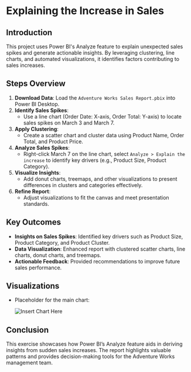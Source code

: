 # Explaining the Increase in Sales

## Introduction
This project uses Power BI's Analyze feature to explain unexpected sales spikes and generate actionable insights. By leveraging clustering, line charts, and automated visualizations, it identifies factors contributing to sales increases.

## Steps Overview

1. **Download Data**: Load the `Adventure Works Sales Report.pbix` into Power BI Desktop.
2. **Identify Sales Spikes**: 
   - Use a line chart (Order Date: X-axis, Order Total: Y-axis) to locate sales spikes on March 3 and March 7.
3. **Apply Clustering**: 
   - Create a scatter chart and cluster data using Product Name, Order Total, and Product Price. 
4. **Analyze Sales Spikes**: 
   - Right-click March 7 on the line chart, select `Analyze > Explain the increase` to identify key drivers (e.g., Product Size, Product Category).
5. **Visualize Insights**: 
   - Add donut charts, treemaps, and other visualizations to present differences in clusters and categories effectively.
6. **Refine Report**: 
   - Adjust visualizations to fit the canvas and meet presentation standards.

## Key Outcomes
- **Insights on Sales Spikes**: Identified key drivers such as Product Size, Product Category, and Product Cluster.
- **Data Visualization**: Enhanced report with clustered scatter charts, line charts, donut charts, and treemaps.
- **Actionable Feedback**: Provided recommendations to improve future sales performance.

## Visualizations
- Placeholder for the main chart:
  
  ![Insert Chart Here](./images/explain_the_increase.png)

## Conclusion
This exercise showcases how Power BI’s Analyze feature aids in deriving insights from sudden sales increases. The report highlights valuable patterns and provides decision-making tools for the Adventure Works management team.

